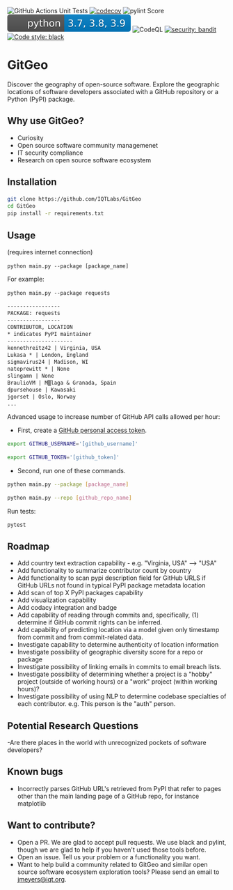 ![GitHub Actions Unit Tests](https://github.com/IQTLabs/GitGeo/workflows/Python%20package/badge.svg)
[![codecov](https://codecov.io/gh/IQTLabs/GitGeo/branch/main/graph/badge.svg?token=W5DVGL0VMN)](https://codecov.io/gh/IQTLabs/GitGeo)
![pylint Score](https://mperlet.github.io/pybadge/badges/8.9.svg)
![Python Versions Supported](https://github.com/IQTLabs/GitGeo/blob/main/badges/python_versions_supported.svg)
![CodeQL](https://github.com/IQTLabs/GitGeo/workflows/CodeQL/badge.svg)
[![security: bandit](https://img.shields.io/badge/security-bandit-yellow.svg)](https://github.com/PyCQA/bandit)
[![Code style: black](https://img.shields.io/badge/code%20style-black-000000.svg)](https://github.com/psf/black)


# GitGeo
Discover the geography of open-source software. Explore the geographic locations of software developers associated with a GitHub repository or a Python (PyPI) package.

## Why use GitGeo?
- Curiosity
- Open source software community managemenet
- IT security compliance
- Research on open source software ecosystem

## Installation

```bash
git clone https://github.com/IQTLabs/GitGeo
cd GitGeo
pip install -r requirements.txt
```

## Usage

(requires internet connection)

```python main.py --package [package_name]```

For example:

```python main.py --package requests```

```
-----------------
PACKAGE: requests
-----------------
CONTRIBUTOR, LOCATION
* indicates PyPI maintainer
---------------------
kennethreitz42 | Virginia, USA
Lukasa * | London, England
sigmavirus24 | Madison, WI
nateprewitt * | None
slingamn | None
BraulioVM | M▒laga & Granada, Spain
dpursehouse | Kawasaki
jgorset | Oslo, Norway
...
```

Advanced usage to increase number of GitHub API calls allowed per hour:

- First, create a [GitHub personal access token](https://docs.github.com/en/github/authenticating-to-github/creating-a-personal-access-token).

```bash
export GITHUB_USERNAME='[github_username]'
```

```bash
export GITHUB_TOKEN='[github_token]'
```

- Second, run one of these commands.

```bash
python main.py --package [package_name]
```

```bash
python main.py --repo [github_repo_name]
```

Run tests:

```bash
pytest
```

## Roadmap

- Add country text extraction capability - e.g. "Virginia, USA" --> "USA"
- Add functionality to summarize contributor count by country
- Add functionality to scan pypi description field for GitHub URLS if GitHub URLs not found
  in typical PyPI package metadata location
- Add scan of top X PyPI packages capability
- Add visualization capability
- Add codacy integration and badge
- Add capability of reading through commits and, specifically, (1) determine if GitHub commit rights can be inferred.
- Add capability of predicting location via a model given only timestamp from commit and from commit-related data.
- Investigate capability to determine authenticity of location information
- Investigate possibility of geographic diversity score for a repo or package
- Investigate possibility of linking emails in commits to email breach lists.
- Investigate possibility of determining whether a project is a "hobby" project (outside of working hours) or a "work" project (within working hours)?
- Investigate possibility of using NLP to determine codebase specialties of each contributor. e.g.
  This person is the "auth" person.

## Potential Research Questions

-Are there places in the world with unrecognized pockets of software developers?

## Known bugs

- Incorrectly parses GitHub URL's retrieved from PyPI that refer to pages other than the main landing page of a GitHub repo, for instance matplotlib

## Want to contribute?

- Open a PR. We are glad to accept pull requests. We use black and pylint, though we
  are glad to help if you haven't used those tools before.
- Open an issue. Tell us your problem or a functionality you want.
- Want to help build a community related to GitGeo and similar open source software
  ecosystem exploration tools? Please send an email to jmeyers@iqt.org.
